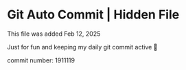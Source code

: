 # Git Auto Commit | Hidden File

This file was added Feb 12, 2025

Just for fun and keeping my daily git commit active 🤪

commit number: 1911119

